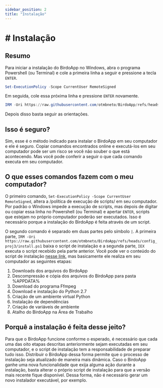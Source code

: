 ```yaml
---  
sidebar_position: 2  
title: "Instalação"  
---
```


# # Instalação

## Resumo

Para iniciar a instalação do BirdoApp no Windows, abra o programa Powershell (ou Terminal) e cole a primeira linha a seguir e pressione a tecla `ENTER`.

``` powershell
Set-ExecutionPolicy -Scope CurrentUser RemoteSigned
```

Em seguida, cole essa próxima linha e pressione `ENTER` novamente.

``` powershell
IRM -Uri https://raw.githubusercontent.com/otmbneto/BirdoApp/refs/heads/config_proj3/install.ps1 | IEX  
```

Depois disso basta seguir as orientações.

## Isso é seguro?

Sim, esse é o método indicado para instalar o BirdoApp em seu computador e ele é seguro. Copiar comandos encontrados online e executá-los em seu computador pode ser um risco se você não souber o que está acontecendo. Mas você pode conferir a seguir o que cada comando executa em seu computador.

## O que esses comandos fazem com o meu computador?

O primeiro comando, `Set-ExecutionPolicy -Scope CurrentUser RemoteSigned`, altera a /política de execução de scripts/ em seu computador. Por padrão o Windows impede a execução de scripts, mas depois de digitar ou copiar essa linha no Powershell (ou Terminal) e apertar `ENTER`, scripts que estejam no próprio computador poderão ser executados. Isso é necessário porque a instalação do BirdoApp é feita através de um script.

O segundo comando é separado em duas partes pelo símbolo `|`. A primeira parte, `IRM -Uri https://raw.githubusercontent.com/otmbneto/BirdoApp/refs/heads/config_proj3/install.ps1` baixa o script de instalação e a segunda parte, `IEX` executa o script recebido pela parte anterior. Você pode ver o conteúdo do script de instalação [nesse link](https://raw.githubusercontent.com/otmbneto/BirdoApp/refs/heads/config_proj3/install.ps1), mas basicamente ele realiza em seu computador as seguintes etapas:

1. Downloads dos arquivos do BirdoApp  
2. Descompressão e cópia dos arquivos do BirdoApp para pasta %APPDATA%  
3. Download do programa Ffmpeg  
4. Download e instalação do Python 2.7  
5. Criação de um ambiente virtual Python  
6. Instalação de dependências  
7. Criação de variáveis de ambiente  
8. Atalho do BirdoApp na Área de Trabalho

## Porquê a instalação é feita desse jeito?

Para que o BirdoApp funcione conforme o esperado, é necessário que cada uma das oito etapas descritas anteriormente sejam executadas em seu computador, e o script de instalação tem a responsabilidade de preparar tudo isso. Distribuir o BirdoApp dessa forma permite que o processo de instalação seja atualizado de maneira mais dinâmica. Caso o BirdoApp ganhe uma nova funcionalidade que exija alguma ação durante a instalação, basta alterar o próprio script de instalação para que a versão mais recente fique disponível. Dessa forma, não é necessário gerar um novo instalador executável, por exemplo.
